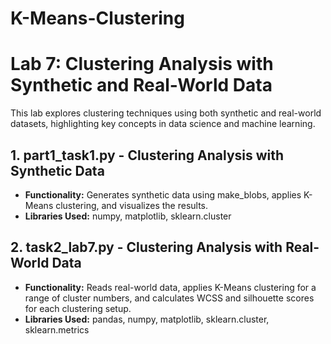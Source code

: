 # K-Means-Clustering
# Lab 7: Clustering Analysis with Synthetic and Real-World Data

This lab explores clustering techniques using both synthetic and real-world datasets, highlighting key concepts in data science and machine learning.

## 1. part1_task1.py - Clustering Analysis with Synthetic Data

- **Functionality:** Generates synthetic data using make_blobs, applies K-Means clustering, and visualizes the results.
- **Libraries Used:** numpy, matplotlib, sklearn.cluster

## 2. task2_lab7.py - Clustering Analysis with Real-World Data

- **Functionality:** Reads real-world data, applies K-Means clustering for a range of cluster numbers, and calculates WCSS and silhouette scores for each clustering setup.
- **Libraries Used:** pandas, numpy, matplotlib, sklearn.cluster, sklearn.metrics

